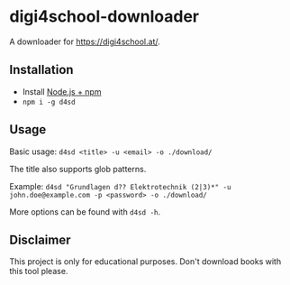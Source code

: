 # digi4school-downloader

A downloader for https://digi4school.at/.

## Installation

- Install [Node.js + npm](https://nodejs.org/)
- `npm i -g d4sd`

## Usage

Basic usage: `d4sd <title> -u <email> -o ./download/`

The title also supports glob patterns.

Example: `d4sd "Grundlagen d?? Elektrotechnik (2|3)*" -u john.doe@example.com -p <password> -o ./download/`

More options can be found with `d4sd -h`.

## Disclaimer

This project is only for educational purposes. Don't download books with this tool please.
